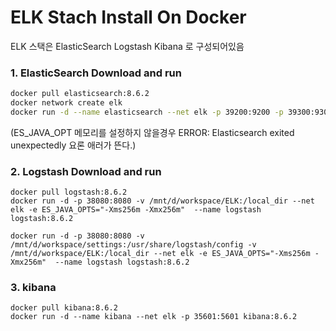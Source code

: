 # ELK Stach Install On Docker

ELK 스택은 ElasticSearch Logstash Kibana 로 구성되어있음



### 1. ElasticSearch Download and run 

```bash
docker pull elasticsearch:8.6.2
docker network create elk
docker run -d --name elasticsearch --net elk -p 39200:9200 -p 39300:9300 -e ES_JAVA_OPTS="-Xms256m -Xmx256m" -e "discovery.type=single-node" -e "ELASTIC_PASSWORD=my_own_password" elasticsearch:8.6.2
```

(ES_JAVA_OPT 메모리를 설정하지 않을경우 ERROR: Elasticsearch exited unexpectedly 요론 애러가 뜬다.)

### 2. Logstash Download and run

```
docker pull logstash:8.6.2
docker run -d -p 38080:8080 -v /mnt/d/workspace/ELK:/local_dir --net elk -e ES_JAVA_OPTS="-Xms256m -Xmx256m"  --name logstash logstash:8.6.2

docker run -d -p 38080:8080 -v /mnt/d/workspace/settings:/usr/share/logstash/config -v /mnt/d/workspace/ELK:/local_dir --net elk -e ES_JAVA_OPTS="-Xms256m -Xmx256m"  --name logstash logstash:8.6.2

```



### 3. kibana

```
docker pull kibana:8.6.2
docker run -d --name kibana --net elk -p 35601:5601 kibana:8.6.2

```

